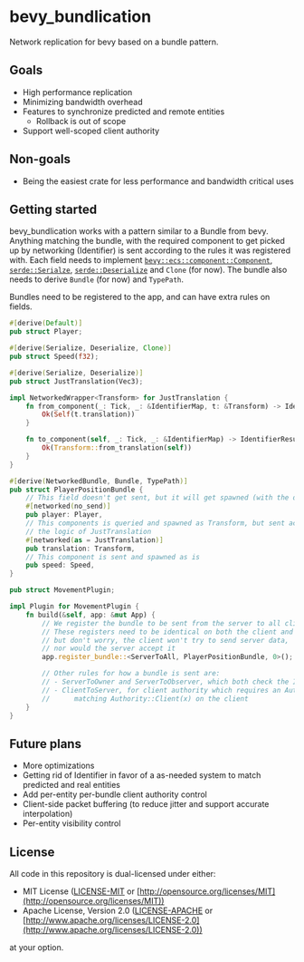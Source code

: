 # bevy_bundlication

Network replication for bevy based on a bundle pattern.

## Goals

- High performance replication
- Minimizing bandwidth overhead
- Features to synchronize predicted and remote entities
    - Rollback is out of scope
- Support well-scoped client authority

## Non-goals

- Being the easiest crate for less performance and bandwidth critical uses

## Getting started

bevy_bundlication works with a pattern similar to a Bundle from bevy. Anything matching the bundle, with the required component to get picked up by networking (Identifier) is sent according to the rules it was registered with. Each field needs to implement [`bevy::ecs::component::Component`](https://docs.rs/bevy/latest/bevy/ecs/component/trait.Component.html), [`serde::Serialze`](https://docs.rs/serde/latest/serde/trait.Serialize.html), [`serde::Deserialize`](https://docs.rs/serde/latest/serde/trait.Deserialize.html) and `Clone` (for now). The bundle also needs to derive `Bundle` (for now) and `TypePath`.

Bundles need to be registered to the app, and can have extra rules on fields.

```rust
#[derive(Default)]
pub struct Player;

#[derive(Serialize, Deserialize, Clone)]
pub struct Speed(f32);

#[derive(Serialize, Deserialize)]
pub struct JustTranslation(Vec3);

impl NetworkedWrapper<Transform> for JustTranslation {
    fn from_component(_: Tick, _: &IdentifierMap, t: &Transform) -> IdentifierResult<Self> {
        Ok(Self(t.translation))
    }

    fn to_component(self, _: Tick, _: &IdentifierMap) -> IdentifierResult<Transform> {
        Ok(Transform::from_translation(self))
    }
}

#[derive(NetworkedBundle, Bundle, TypePath)]
pub struct PlayerPositionBundle {
    // This field doesn't get sent, but it will get spawned (with the default value)
    #[networked(no_send)]
    pub player: Player,
    // This components is queried and spawned as Transform, but sent according to
    // the logic of JustTranslation
    #[networked(as = JustTranslation)]
    pub translation: Transform,
    // This component is sent and spawned as is
    pub speed: Speed,
}

pub struct MovementPlugin;

impl Plugin for MovementPlugin {
    fn build(&self, app: &mut App) {
        // We register the bundle to be sent from the server to all clients.
        // These registers need to be identical on both the client and server.
        // but don't worry, the client won't try to send server data,
        // nor would the server accept it
        app.register_bundle::<ServerToAll, PlayerPositionBundle, 0>();

        // Other rules for how a bundle is sent are:
        // - ServerToOwner and ServerToObserver, which both check the Identifier (or Owner, if it exists)
        // - ClientToServer, for client authority which requires an Authority::Free or
        //      matching Authority::Client(x) on the client
    }
}
```

## Future plans

- More optimizations
- Getting rid of Identifier in favor of a as-needed system to match predicted and real entities
- Add per-entity per-bundle client authority control
- Client-side packet buffering (to reduce jitter and support accurate interpolation)
- Per-entity visibility control

## License

All code in this repository is dual-licensed under either:

* MIT License ([LICENSE-MIT](LICENSE-MIT) or [http://opensource.org/licenses/MIT](http://opensource.org/licenses/MIT))
* Apache License, Version 2.0 ([LICENSE-APACHE](LICENSE-APACHE) or [http://www.apache.org/licenses/LICENSE-2.0](http://www.apache.org/licenses/LICENSE-2.0))

at your option.
